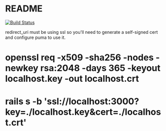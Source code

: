 # README

[![Build Status](https://travis-ci.org/berkman/ynabplus.svg?branch=master)](https://travis-ci.org/berkman/ynabplus)

redirect_uri must be using ssl so you'll need to generate a self-signed cert and configure puma to use it.

# openssl req -x509 -sha256 -nodes -newkey rsa:2048 -days 365 -keyout localhost.key -out localhost.crt

# rails s -b 'ssl://localhost:3000?key=./localhost.key&cert=./localhost.crt'
